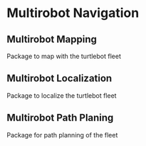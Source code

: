 # Multirobot Navigation

## Multirobot Mapping
Package to map with the turtlebot fleet
## Multirobot Localization
Package to localize the turtlebot fleet
## Multirobot Path Planing
Package for path planning of the fleet